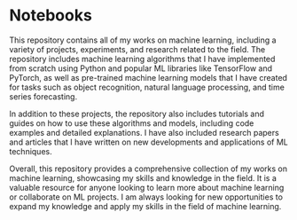 # Notebooks

This repository contains all of my works on machine learning, including a variety of projects, experiments, and research related to the field. The repository includes machine learning algorithms that I have implemented from scratch using Python and popular ML libraries like TensorFlow and PyTorch, as well as pre-trained machine learning models that I have created for tasks such as object recognition, natural language processing, and time series forecasting.

In addition to these projects, the repository also includes tutorials and guides on how to use these algorithms and models, including code examples and detailed explanations. I have also included research papers and articles that I have written on new developments and applications of ML techniques.

Overall, this repository provides a comprehensive collection of my works on machine learning, showcasing my skills and knowledge in the field. It is a valuable resource for anyone looking to learn more about machine learning or collaborate on ML projects. I am always looking for new opportunities to expand my knowledge and apply my skills in the field of machine learning.
